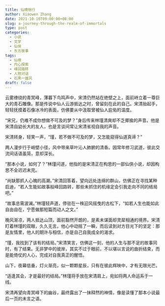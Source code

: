 ```yaml
---
title: 仙境徐行
author: Xiaowen Zhang
date: 2021-10-16T09:00:00+08:00
slug: a-journey-through-the-realm-of-immortals
type: post
categories:
  - 小说
  - 文学
  - 仙侠
  - 东方故事
tags:
  - 仙境
  - 内心探索
  - 峰回路转
  - 人物对话
  - 石黑一雄风
draft: false
---
```


云雾缭绕的青冥峰，薄暮下鸟鸣声中，宋清仍然站在绝壁之上，面前峙立着一尊巨大的青石雕像。那是传说中仙人云游抵达之时，曾留刻在此的自己。宋清抬起手，轻轻抚摸着石像冰冷的表面，仿佛要从中汲取曾被仙人庇佑的温度。

“宋兄，仍难不成你想做不可及的梦？”身后传来林瑾清爽却不乏揶揄的声音。他是宋清自幼长大的友人，也是言谈间常让宋清省视自我的声音。

宋清转身，轻笑一声，“瑾，若不做不可及的梦，又怎能窥得仙道真谛？”

两人漫步行于峭壁小径，风中带来草叶沁人肺腑的清香。因常年修习武道，彼此交流间话语虽简，意却深长。

“那本小说，如何了？”林瑾问道，他指的是宋清正在构思的一部仙侠小说，却因构思不全迟迟未完。

“尚缺那抓人心魄的高潮。”宋清回答着，望向远处连绵的群山，仿佛正在寻找某种启迪，“若人生能如故事般峰回路转，那些未抓住的机缘定会引我走向不同的结局吧。”

“故事总需波澜。”林瑾轻声道，停驻在一株迎风摇曳的古松下，“如若人生也能如此自由自在，宁愿做那短篇而动人之文。”

晚风渐凉，两人抵达山顶，面前豁然开朗的，是素未谋面却灵犀相通的境界。宋清盯着林瑾的双眼，久久无言。他心中动摇了一瞬，而后读到对方目光下的坚定：那是友情里，他人的期许与相信，亦是自己自我成全的渴求。

“瑾，我找到了该有的结局。”宋清笑言，仿佛这一刻，他的人生与那不足的故事同时，有了结果。无非梦中的彼岸，其实不过于眼前，不以堪以言说的曲折结束，而是能倚仗的人心，完成对自我真正的醒悟。

山下，夜幕低垂，灯火渐亮，似一颗颗星辰，只有在彼此辉映中，才有无限光芒。

“适逢其会，才是最好的结局。”林瑾将手放在宋清肩上，宛如将两人命运系于一线。

宋清再望向青冥峰下的幽谷，最终露出了一抹释然的神情，像是读懂了那本小说最后一页的未言之语。